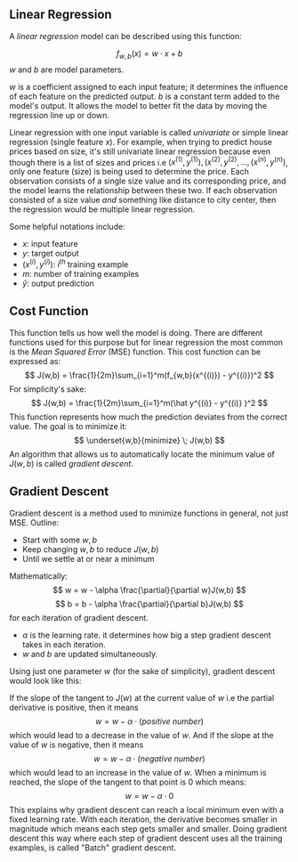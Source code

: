 ## Linear Regression
A _linear regression_ model can be described using this function:

$$
f_{w,b}(x) = w \cdot x + b
$$
$w$ and $b$ are model parameters.

$w$ is a coefficient assigned to each input feature; it determines the influence of each feature on the predicted output. $b$ is a constant term added to the model's output. It allows the model to better fit the data by moving the regression line up or down.

Linear regression with one input variable is called _univariate_ or simple linear regression (single feature $x$). For example, when trying to predict house prices based on size, it's still univariate linear regression because even though there is a list of sizes and prices i.e $(x^{(1)},y^{(1)}), (x^{(2)},y^{(2)},...,(x^{(n)},y^{(n)})$, only one feature (size) is being used to determine the price. Each observation consists of a single size value and its corresponding price, and the model learns the relationship between these two. If each observation consisted of a size value _and_  something like distance to city center, then the regression would be multiple linear regression.

Some helpful notations include:
+ $x$: input feature
+ $y$: target output
+ $(x^{(i)}, y^{(i)})$: $i^{th}$ training example
+ $m$: number of training examples
+ $\hat y$: output prediction

## Cost Function
This function tells us how well the model is doing. There are different functions used for this purpose but for linear regression the most common is the _Mean Squared Error_ (MSE) function. This cost function can be expressed as:
$$
J(w,b) = \frac{1}{2m}\sum_{i=1}^m(f_{w,b}(x^{(i)}) - y^{(i)})^2
$$
For simplicity's sake:
$$
J(w,b) = \frac{1}{2m}\sum_{i=1}^m(\hat y^{(i)} - y^{(i)} )^2
$$
This function represents how much the prediction deviates from the correct value. The goal is to minimize it:
$$
\underset{w,b}{minimize} \; J(w,b)
$$
An algorithm that allows us to automatically locate the minimum value of $J(w,b)$ is called _gradient descent_.

## Gradient Descent
Gradient descent is a method used to minimize functions in general, not just MSE.
Outline:
- Start with some $w,b$
- Keep changing $w,b$ to reduce $J(w,b)$
- Until we settle at or near a minimum

Mathematically:
$$ w = w - \alpha \frac{\partial}{\partial w}J(w,b) $$
$$ b = b - \alpha \frac{\partial}{\partial b}J(w,b) $$
for each iteration of gradient descent.
- $\alpha$ is the learning rate. it determines how big a step gradient descent takes in each iteration.
- $w$ and $b$ are updated simultaneously.

Using just one parameter $w$ (for the sake of simplicity), gradient descent would look like this:

If the slope of the tangent to $J(w)$ at the current value of $w$ i.e the partial derivative is positive, then it means 
$$w = w - \alpha \cdot (positive \; number)$$
which would lead to a decrease in the value of $w$. And if the slope at the value of $w$ is negative, then it means
$$w = w - \alpha \cdot (negative \; number)$$
which would lead to an increase in the value of $w$. When a minimum is reached, the slope of the tangent to that point is 0 which means:
$$w = w - \alpha \cdot 0$$
This explains why gradient descent can reach a local minimum even with a fixed learning rate. With each iteration, the derivative becomes smaller in magnitude which means each step gets smaller and smaller. Doing gradient descent this way where each step of gradient descent uses all the training examples, is called "Batch" gradient descent.